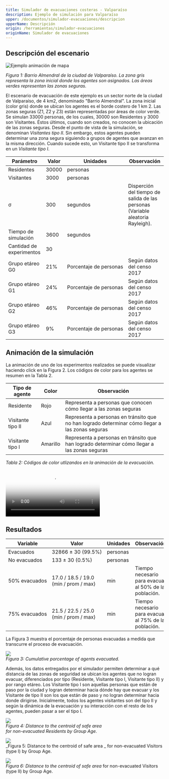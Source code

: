 ```yaml
---
title: Simulador de evacuaciones costeras - Valparaíso 
description: Ejemplo de simulación para Valparaíso
upper: /documentos/simulador-evacuaciones/descripcion
upperName: Descripción
origin: /herramientas/simulador-evacuaciones
originName: Simulador de evacuaciones
---        
```


<!-- [Principal](index.html#ejemplos)

*   [Descripción del escenario](#descripcion)
*   [Animación](#animacion)
*   [Resultados](#resultados) -->

Descripción del escenario
-------------------------

<!-- [![](./img/herramientas/simulador-evacuaciones/valpo/mapa-sim.png)](ejemplos/valpo/sim-example/animacion.html)   -->

![Ejemplo animación de mapa](./img/herramientas/simulador-evacuaciones/valpo/mapa-sim.png)

<!-- <a href="https://demps.netlify.app/ejemplos/valpo/sim-example/animacion.html" target="_blank" class="external-link">Animación simulador (sitio externo)</a> -->

_Figura 1: Barrio Almendral de la ciudad de Valparaíso. La zona gris representa la zona inicial donde los agentes son asignados. Las áreas verdes representan las zonas seguras._

  
El escenario de evacuación de este ejemplo es un sector norte de la ciudad de Valparaíso, de 4 km2, denominado "Barrio Almendral". La zona inicial (color gris) donde se ubican los agentes es el borde costero de 1 km 2. Las zonas seguras (Z1, Z2 y Z3) están representadas por áreas de color verde. Se simulan 33000 personas, de los cuales, 30000 son Residentes y 3000 son Visitantes. Éstos últimos, cuando son creados, no conocen la ubicación de las zonas seguras. Desde el punto de vista de la simulación, se denominan _Visitantes tipo II_. Sin embargo, estos agentes pueden determinar una zona segura siguiendo a grupos de agentes que avanzan en la misma dirección. Cuando sucede esto, un Visitante tipo II se transforma en un _Visitante tipo I_.

<table class="pure-table pure-table-horizontal">
    <thead>
        <tr>
            <th>Parámetro</th>
            <th>Valor</th>
            <th>Unidades</th>
            <th>Observación</th>
        </tr>
    </thead>
    <tbody>
        <tr>
            <td>Residentes</td>
            <td>30000</td>
            <td>personas</td>
            <td>&nbsp;</td>
        </tr>
        <tr>
            <td>Visitantes</td>
            <td>3000</td>
            <td>personas</td>
            <td>&nbsp;</td>
        </tr>
        <tr>
            <td>&sigma;</td>
            <td>300</td>
            <td>segundos</td>
            <td>Disperción del tiempo de salida de las personas (Variable aleatoria Rayleigh).</td>
        </tr>
        <tr>
            <td>Tiempo de simulación</td>
            <td>3600</td>
            <td>segundos</td>
            <td>&nbsp;</td>
        </tr>
        <tr>
            <td>Cantidad de experimentos</td>
            <td>30</td>
            <td>&nbsp;</td>
            <td>&nbsp;</td>
        </tr>
        <tr>
            <td>Grupo etáreo G0</td>
            <td>21%</td>
            <td style="white-space:nowrap">Porcentaje de personas</td>
            <td>Según datos del censo 2017</td>
        </tr>
        <tr>
            <td>Grupo etáreo G1</td>
            <td>24%</td>
            <td style="white-space:nowrap">Porcentaje de personas</td>
            <td>Según datos del censo 2017</td>
        </tr>
        <tr>
            <td>Grupo etáreo G2</td>
            <td>46%</td>
            <td style="white-space:nowrap">Porcentaje de personas</td>
            <td>Según datos del censo 2017</td>
        </tr>
        <tr>
            <td>Grupo etáreo G3</td>
            <td>9%</td>
            <td style="white-space:nowrap">Porcentaje de personas</td>
            <td>Según datos del censo 2017</td>
        </tr>
    </tbody>
</table>

<!--[Top](#)-->

Animación de la simulación
--------------------------

La animación de uno de los experimentos realizados se puede visualizar haciendo click en la Figura 2. Los códigos de color para los agentes se resumen en la Tabla 2.

<table class="pure-table pure-table-horizontal">
<thead>
    <tr>
        <th>Tipo de agente</th>
        <th>Color</th>
        <th>Observación</th>
    </tr>
</thead>
<tbody>
    <tr>
        <td>Residente</td>
        <td>Rojo</td>
        <td>Representa a personas que conocen cómo llegar a las zonas seguras</td>
    </tr>
    <tr>
        <td>Visitante tipo II</td>
        <td>Azul</td>
        <td>Representa a personas en tránsito que no han logrado determinar cómo llegar a las zonas seguras</td>
    </tr>
    <tr>
        <tr>
            <td>Visitante tipo I</td>
            <td>Amarillo</td>
            <td>Representa a personas en tránsito  que han logrado determinar cómo llegar a las zonas seguras</td>
        </tr>
    </tr>
</tbody>
</table>

_Tabla 2: Códigos de color utlizandos en la animación de la evacuación._

<!-- [![](./img/herramientas/simulador-evacuaciones/valpo/mapa-anim.png)](ejemplos/valpo/sim-example/animacion.html)   -->

<video src="./video/simulador-evacuaciones/valpo.m4v" controls 
poster="./img/herramientas/simulador-evacuaciones/valpo/mapa-anim.png" >
    <a href="./video/simulador-evacuaciones/valpo.m4v">Descargar video</a>
</video>

<!-- ![Mapa simulación animado](./img/herramientas/simulador-evacuaciones/valpo/mapa-anim.png) -->



<!-- <a href="https://demps.netlify.app/ejemplos/valpo/sim-example/animacion.html" target="_blank" class="external-link">
Animación simulador (sitio externo)
</a> -->

<!--[Top](#)-->

Resultados
----------

<table class="pure-table pure-table-horizontal">
    <thead>
        <tr>
            <th>Variable</th>
            <th>Valor</th>
            <th>Unidades</th>
            <th>Observación</th>
        </tr>
    </thead>
    <tbody>
        <tr>
            <td>Evacuados</td>  
            <td style="white-space:nowrap">32866 &plusmn; 30  (99.5%)</td>
            <td>personas</td>
            <td>&nbsp;</td>
        </tr>
        <tr>
            <td>No evacuados</td> 
            <td style="white-space:nowrap">133 &plusmn; 30  (0.5%)</td>
            <td>personas</td>
            <td>&nbsp;</td>
        </tr>
        <tr>
            <td style="white-space:nowrap">50% evacuados</td>
            <td> 17.0 / 18.5 / 19.0 <br>(min / prom / max)</td>
            <td>min</td>
            <td>Tiempo necesario para evacuar al 50% de la población.</td>
        </tr>
        <tr>
            <td style="white-space:nowrap">75% evacuados</td>
            <td> 21.5 / 22.5 / 25.0 <br>(min / prom / max)</td>
            <td>min</td>
            <td>Tiempo necesario para evacuar al 75% de la población.</td>
        </tr>
    </tbody>
</table>
  
La Figura 3 muestra el porcentaje de personas evacuadas a medida que transcurre el proceso de evacuación.

![](./img/herramientas/simulador-evacuaciones/valpo/cumulative-evac.png)  
_Figura 3: Cumulative porcentage of agents evacuated._

  
Además, los datos entregados por el simulador permiten determinar a qué distancia de las zonas de seguridad se ubican los agentes que no logran evacuar, diferenciados por tipo (Residente, Visitante tipo I, Visitante tipo II) y por rango etáreo. Los Visitante tipo I son aquellas personas que están de paso por la ciudad y logran determinar hacia dónde hay que evacuar y los Visitante de tipo II son los que están de paso y no logran determinar hacia donde dirigirse. Inicialmente, todos los agentes visitantes son del tipo II y según la dinámica de la evacuación y su interacción con el resto de los agentes, pueden pasar a ser el tipo I.

![](./img/herramientas/simulador-evacuaciones/valpo/dist-non-evac-residents.png)  
_Figura 4: Distance to the centroid of safe area  
for non-evacuated Residents by Group Age._
  

![](./img/herramientas/simulador-evacuaciones/valpo/dist-non-evac-visitT1.png)  
_Figura 5: Distance to the centroid of safe area  _
for non-evacuated Visitors (type I) by Group Age.  
  

![](./img/herramientas/simulador-evacuaciones/valpo/dist-non-evac-visitT2.png)  
_Figura 6: Distance to the centroid of safe area_ 
for non-evacuated Visitors (type II) by Group Age.  
  

<!--[Top](#)-->